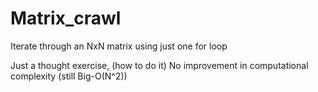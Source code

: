 # Matrix_crawl
Iterate through an NxN matrix using just one for loop

Just a thought exercise, (how to do it)
No improvement in computational complexity (still Big-O(N^2))

